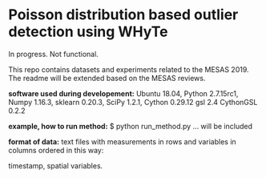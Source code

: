 # Poisson distribution based outlier detection using WHyTe

In progress. Not functional.

This repo contains datasets and experiments related to the MESAS 2019.
The readme will be extended based on the MESAS reviews.


**software used during developement:**
Ubuntu 18.04,
Python 2.7.15rc1,
Numpy 1.16.3,
sklearn 0.20.3,
SciPy 1.2.1,
Cython 0.29.12
gsl 2.4
CythonGSL 0.2.2

**example, how to run method:**
$ python run_method.py ... will be included

**format of data:**
text files with measurements in rows and variables in columns ordered in this way:

timestamp,
spatial variables.

